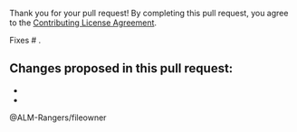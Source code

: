 Thank you for your pull request!
By completing this pull request, you agree to the [Contributing License Agreement](https://github.com/ALM-Rangers/File-Owner-Extension/blob/master/.github/CLA.md).

Fixes # .

Changes proposed in this pull request:  
- 
- 
- 

@ALM-Rangers/fileowner
